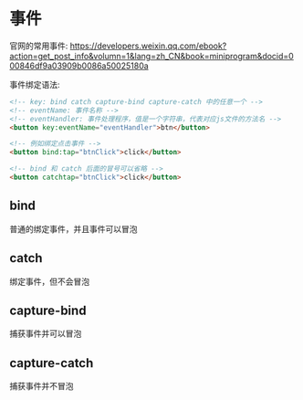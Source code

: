 # 事件

官网的常用事件: https://developers.weixin.qq.com/ebook?action=get_post_info&volumn=1&lang=zh_CN&book=miniprogram&docid=000846df9a03909b0086a50025180a

事件绑定语法:

```html
<!-- key: bind catch capture-bind capture-catch 中的任意一个 -->
<!-- eventName: 事件名称 -->
<!-- eventHandler: 事件处理程序，值是一个字符串，代表对应js文件的方法名 -->
<button key:eventName="eventHandler">btn</button>

<!-- 例如绑定点击事件 -->
<button bind:tap="btnClick">click</button>

<!-- bind 和 catch 后面的冒号可以省略 -->
<button catchtap="btnClick">click</button>
```

## bind

普通的绑定事件，并且事件可以冒泡

## catch

绑定事件，但不会冒泡

## capture-bind

捕获事件并可以冒泡

## capture-catch

捕获事件并不冒泡
